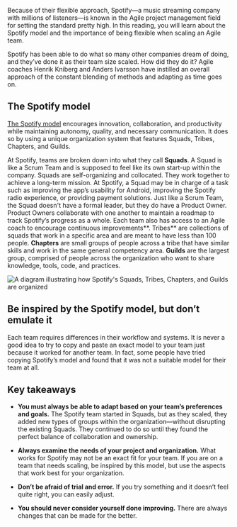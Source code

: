 Because of their flexible approach, Spotify—a music streaming company with millions of listeners—is known in the Agile project management field for setting the standard pretty high. In this reading, you will learn about the Spotify model and the importance of being flexible when scaling an Agile team. 

Spotify has been able to do what so many other companies dream of doing, and they’ve done it as their team size scaled. How did they do it? Agile coaches Henrik Kniberg and Anders Ivarsson have instilled an overall approach of the constant blending of methods and adapting as time goes on. 

## **The Spotify model**

[The Spotify model](https://blog.crisp.se/wp-content/uploads/2012/11/SpotifyScaling.pdf) encourages innovation, collaboration, and productivity while maintaining autonomy, quality, and necessary communication. It does so by using a unique organization system that features Squads, Tribes, Chapters, and Guilds.

At Spotify, teams are broken down into what they call **Squads**. A Squad is like a Scrum Team and is supposed to feel like its own start-up within the company. Squads are self-organizing and collocated. They work together to achieve a long-term mission. At Spotify, a Squad may be in charge of a task such as improving the app’s usability for Android, improving the Spotify radio experience, or providing payment solutions. Just like a Scrum Team, the Squad doesn't have a formal leader, but they do have a Product Owner. Product Owners collaborate with one another to maintain a roadmap to track Spotify’s progress as a whole. Each team also has access to an Agile coach to encourage continuous improvements**. Tribes** are collections of squads that work in a specific area and are meant to have less than 100 people. **Chapters** are small groups of people across a tribe that have similar skills and work in the same general competency area. **Guilds** are the largest group, comprised of people across the organization who want to share knowledge, tools, code, and practices.

![A diagram illustrating how Spotify's Squads, Tribes, Chapters, and Guilds are organized](https://d3c33hcgiwev3.cloudfront.net/imageAssetProxy.v1/XYL425TVQmeC-NuU1YJn_A_bebc53a453e8493dbae02e81946e66f1_Spotify-structure.jpg?expiry=1703894400000&hmac=7zVwGQg_fRnVGhqkN2LFsQNAVjCR2KVjLmVcT2Sh-N8)

## **Be inspired by the Spotify model, but don’t emulate it**

Each team requires differences in their workflow and systems. It is never a good idea to try to copy and paste an exact model to your team just because it worked for another team. In fact, some people have tried copying Spotify’s model and found that it was not a suitable model for their team at all. 

## **Key takeaways** 

- **You must always be able to adapt based on your team’s preferences and goals.** The Spotify team started in Squads, but as they scaled, they added new types of groups within the organization—without disrupting the existing Squads. They continued to do so until they found the perfect balance of collaboration and ownership. 
    
- **Always examine the needs of your project and organization.** What works for Spotify may not be an exact fit for your team. If you are on a team that needs scaling, be inspired by this model, but use the aspects that work best for your organization. 
    
- **Don’t be afraid of trial and error.** If you try something and it doesn’t feel quite right, you can easily adjust.
    
- **You should never consider yourself done improving.** There are always changes that can be made for the better.
